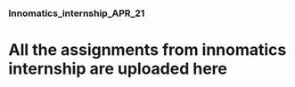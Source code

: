 ### Innomatics_internship_APR_21
# All the assignments from innomatics internship are uploaded here
